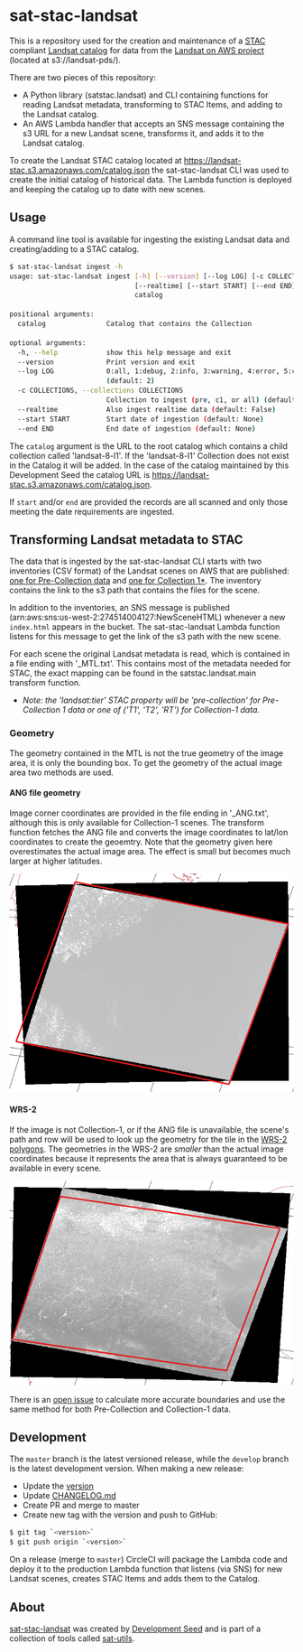 # sat-stac-landsat

This is a repository used for the creation and maintenance of a [STAC](https://github.com/radiantearth/stac-spec) compliant [Landsat catalog](https://landsat-stac.s3.amazonaws.com/catalog.json) for data from the [Landsat on AWS project](https://registry.opendata.aws/landsat-8/) (located at s3://landsat-pds/).

There are two pieces of this repository:

- A Python library (satstac.landsat) and CLI containing functions for reading Landsat metadata, transforming to STAC Items, and adding to the Landsat catalog.
- An AWS Lambda handler that accepts an SNS message containing the s3 URL for a new Landsat scene, transforms it, and adds it to the Landsat catalog.

To create the Landsat STAC catalog located at https://landsat-stac.s3.amazonaws.com/catalog.json the sat-stac-landsat CLI was used to create the initial catalog of historical data. The Lambda function is deployed and keeping the catalog up to date with new scenes.


## Usage

A command line tool is available for ingesting the existing Landsat data and creating/adding to a STAC catalog.

```bash
$ sat-stac-landsat ingest -h
usage: sat-stac-landsat ingest [-h] [--version] [--log LOG] [-c COLLECTIONS]
                               [--realtime] [--start START] [--end END]
                               catalog

positional arguments:
  catalog               Catalog that contains the Collection

optional arguments:
  -h, --help            show this help message and exit
  --version             Print version and exit
  --log LOG             0:all, 1:debug, 2:info, 3:warning, 4:error, 5:critical
                        (default: 2)
  -c COLLECTIONS, --collections COLLECTIONS
                        Collection to ingest (pre, c1, or all) (default: all)
  --realtime            Also ingest realtime data (default: False)
  --start START         Start date of ingestion (default: None)
  --end END             End date of ingestion (default: None)
```

The `catalog` argument is the URL to the root catalog which contains a child collection called 'landsat-8-l1'. If the 'landsat-8-l1' Collection does not exist in the Catalog it will be added. In the case of the catalog maintained by this Development Seed the catalog URL is https://landsat-stac.s3.amazonaws.com/catalog.json.

If `start` and/or `end` are provided the records are all scanned and only those meeting the date requirements are ingested.


## Transforming Landsat metadata to STAC

The data that is ingested by the sat-stac-landsat CLI starts with two inventories (CSV format) of the Landsat scenes on AWS that are published: [one for Pre-Collection data](https://landsat-pds.s3.amazonaws.com/scene_list.gz) and [one for Collection 1*](https://landsat-pds.s3.amazonaws.com/c1/L8/scene_list.gz). The inventory contains the link to the s3 path that contains the files for the scene.

In addition to the inventories, an SNS message is published (arn:aws:sns:us-west-2:274514004127:NewSceneHTML) whenever a new `index.html` appears in the bucket. The sat-stac-landsat Lambda function listens for this message to get the link of the s3 path with the new scene.

For each scene the original Landsat metadata is read, which is contained in a file ending with '_MTL.txt'. This contains most of the metadata needed for STAC, the exact mapping can be found in the satstac.landsat.main transform function.

* *Note: the 'landsat:tier' STAC property will be 'pre-collection' for Pre-Collection 1 data or one of ('T1', 'T2', 'RT') for Collection-1 data.*

### Geometry

The geometry contained in the MTL is not the true geometry of the image area, it is only the bounding box. To get the geometry of the actual image area two methods are used.

#### ANG file geometry

Image corner coordinates are provided in the file ending in '_ANG.txt', although this is only available for Collection-1 scenes. The transform function fetches the ANG file and converts the image coordinates to lat/lon coordinates to create the geoemtry. Note that the geometry given here overestimates the actual image area. The effect is small but becomes much larger at higher latitudes.

![](images/geometry-ANG.png)

#### WRS-2

If the image is not Collection-1, or if the ANG file is unavailable, the scene's path and row will be used to look up the geometry for the tile in the [WRS-2 polygons](https://landsat.usgs.gov/what-worldwide-reference-system-wrs). The geometries in the WRS-2 are *smaller* than the actual image coordinates because it represents the area that is always guaranteed to be available in every scene.

![](images/geometry-wrs2.png)

There is an [open issue](https://github.com/sat-utils/sat-stac-landsat/issues/6) to calculate more accurate boundaries and use the same method for both Pre-Collection and Collection-1 data.


## Development

The `master` branch is the latest versioned release, while the `develop` branch is the latest development version. When making a new release:

- Update the [version](satstac.landsat.version.py)
- Update [CHANGELOG.md](CHANGELOG.md)
- Create PR and merge to master
- Create new tag with the version and push to GitHub:

```bash
$ git tag `<version>`
$ git push origin `<version>`
```

On a release (merge to `master`) CircleCI will package the Lambda code and deploy it to the production Lambda function that listens (via SNS) for new Landsat scenes, creates STAC Items and adds them to the Catalog.


## About
[sat-stac-landsat](https://github.com/sat-utils/sat-stac-landsat) was created by [Development Seed](<http://developmentseed.org>) and is part of a collection of tools called [sat-utils](https://github.com/sat-utils).
